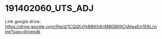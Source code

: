 # 191402060_UTS_ADJ

Link google drive: https://drive.google.com/file/d/1CQQfuYkBBKfrAnMBDBRXCtAlwsEm1E6L/view?usp=drivesdk
